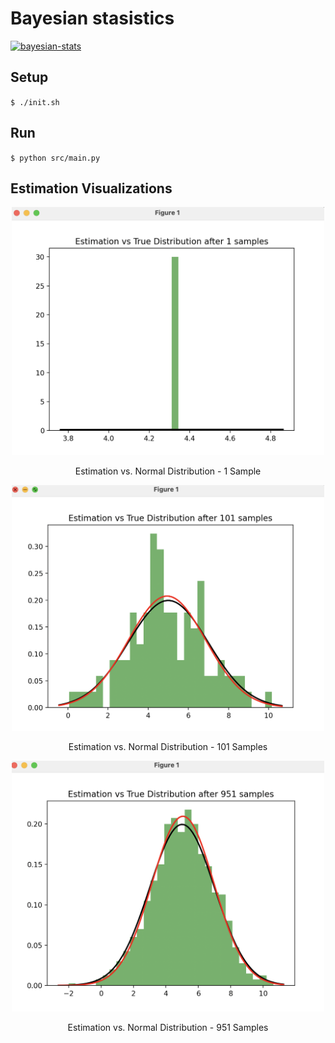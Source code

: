 # Bayesian stasistics

[![bayesian-stats](https://github.com/pieteradejong/bayesian-stats/actions/workflows/ci.yml/badge.svg?branch=main)](https://github.com/pieteradejong/bayesian-stats/actions/workflows/ci.yml)

## Setup
`$ ./init.sh`

## Run
`$ python src/main.py`

## Estimation Visualizations

<div align="center">
  <img src="https://github.com/pieteradejong/bayesian-stats/blob/main/matplotlib_estimate_v_normal_dist_1_sample.png" width="500">
  <p>Estimation vs. Normal Distribution - 1 Sample</p>
</div>

<div align="center">
  <img src="https://github.com/pieteradejong/bayesian-stats/blob/main/matplotlib_estimate_v_normal_dist_101_sample.png" width="500">
  <p>Estimation vs. Normal Distribution - 101 Samples</p>
</div>

<div align="center">
  <img src="https://github.com/pieteradejong/bayesian-stats/blob/main/matplotlib_estimate_v_normal_dist_951_sample.png" width="500">
  <p>Estimation vs. Normal Distribution - 951 Samples</p>
</div>